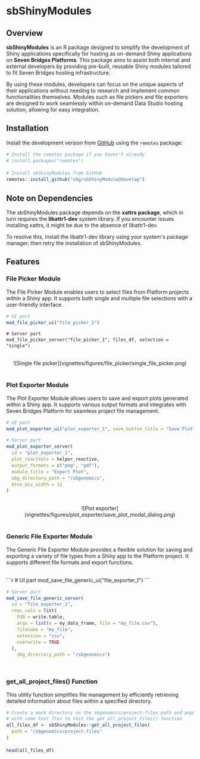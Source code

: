 # sbShinyModules

## Overview

**sbShinyModules** is an R package designed to simplify the development of
Shiny applications specifically for hosting as on-demand Shiny applications on
**Seven Bridges Platforms**. This package aims to assist both internal and external
developers by providing pre-built, reusable Shiny modules tailored to fit
Seven Bridges hosting infrastructure.

By using these modules, developers can focus on the unique aspects of their
applications without needing to research and implement common functionalities
themselves. Modules such as file pickers and file exporters are designed to
work seamlessly within on-demand Data Studio hosting solution, allowing for
easy integration.

## Installation 

Install the development version from [GitHub](github) using the `remotes`
package:

```r
# Install the remotes package if you haven't already
# install.packages("remotes")

# Install sbShinyModules from GitHub
remotes::install_github("sbg/sbShinyModule@develop") 
```

## Note on Dependencies 

The sbShinyModules package depends on the **xattrs package**, which in turn
requires the **libattr1-dev** system library. 
If you encounter issues installing xattrs, it might be due to the absence of
libattr1-dev.

To resolve this, install the libattr1-dev library using your system's package
manager, then retry the installation of sbShinyModules.


## Features

### File Picker Module

The File Picker Module enables users to select files from Platform projects
within a Shiny app. It supports both single and multiple file selections with
a user-friendly interface.

```r
# UI part
mod_file_picker_ui("file_picker_1") 
```

```r}
# Server part
mod_file_picker_server("file_picker_1", files_df, selection = "single") 
```
<br>
<center>
  ![Single file picker](vignettes/figures/file_picker/single_file_picker.png)
</center>
<br>


### Plot Exporter Module

The Plot Exporter Module allows users to save and export plots generated
within a Shiny app. It supports various output formats and integrates with
Seven Bridges Platform for seamless project file management.

```r
# UI part
mod_plot_exporter_ui("plot_exporter_1", save_button_title = "Save Plot")
```

```r
# Server part
mod_plot_exporter_server( 
  id = "plot_exporter_1", 
  plot_reactVals = helper_reactive, 
  output_formats = c("png", "pdf"), 
  module_title = "Export Plot", 
  sbg_directory_path = "/sbgenomics", 
  btns_div_width = 12 
) 
```
<br>
<center>
  ![Plot exporter](vignettes/figures/plot_exporter/save_plot_modal_dialog.png)
</center>
<br>


### Generic File Exporter Module

The Generic File Exporter Module provides a flexible solution for saving and
exporting a variety of file types from a Shiny app to the Platform project.
It supports different file formats and export functions.

<br>
```r
# UI part
mod_save_file_generic_ui("file_exporter_1")
```

```r
# Server part
mod_save_file_generic_server(
  id = "file_exporter_1",  
  reac_vals = list( 
    FUN = write.table, 
    args = list(x = my_data_frame, file = "my_file.csv"), 
    filename = "my_file", 
    extension = "csv", 
    overwrite = TRUE 
  ), 
 	sbg_directory_path = "/sbgenomics")  
```
<br>


### get_all_project_files() Function

This utility function simplifies file management by efficiently retrieving
detailed information about files within a specified directory.

```r
# Create a mock directory on the sbgenomics/project-files path and populate it
# with some test fles to test the get_all_project_files() function
all_files_df <- sbShinyModules::get_all_project_files(
  path = "/sbgenomics/project-files"
)

head(all_files_df)
```


